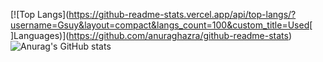 
 
[![Top Langs](https://github-readme-stats.vercel.app/api/top-langs/?username=Gsuy&layout=compact&langs_count=100&custom_title=Used[ ]Languages)](https://github.com/anuraghazra/github-readme-stats) 
![Anurag's GitHub stats](https://github-readme-stats.vercel.app/api?username=Gsuy&show_icons=true&theme=tokyonight)
